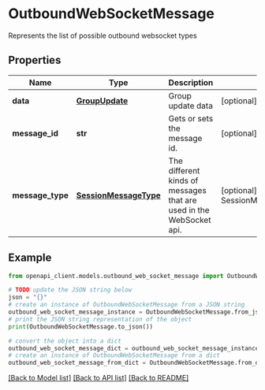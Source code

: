# OutboundWebSocketMessage

Represents the list of possible outbound websocket types

## Properties

Name | Type | Description | Notes
------------ | ------------- | ------------- | -------------
**data** | [**GroupUpdate**](GroupUpdate.md) | Group update data | [optional] 
**message_id** | **str** | Gets or sets the message id. | [optional] 
**message_type** | [**SessionMessageType**](SessionMessageType.md) | The different kinds of messages that are used in the WebSocket api. | [optional] [readonly] [default to SessionMessageType.SYNCPLAYGROUPUPDATE]

## Example

```python
from openapi_client.models.outbound_web_socket_message import OutboundWebSocketMessage

# TODO update the JSON string below
json = "{}"
# create an instance of OutboundWebSocketMessage from a JSON string
outbound_web_socket_message_instance = OutboundWebSocketMessage.from_json(json)
# print the JSON string representation of the object
print(OutboundWebSocketMessage.to_json())

# convert the object into a dict
outbound_web_socket_message_dict = outbound_web_socket_message_instance.to_dict()
# create an instance of OutboundWebSocketMessage from a dict
outbound_web_socket_message_from_dict = OutboundWebSocketMessage.from_dict(outbound_web_socket_message_dict)
```
[[Back to Model list]](../README.md#documentation-for-models) [[Back to API list]](../README.md#documentation-for-api-endpoints) [[Back to README]](../README.md)


